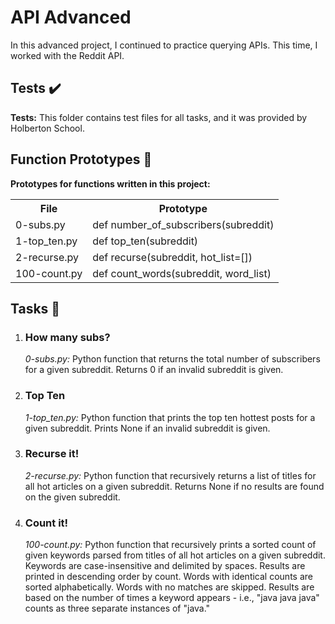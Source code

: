<h1>API Advanced</h1>
    <p>In this advanced project, I continued to practice querying APIs. This time, I worked with the Reddit API.</p>
    <h2>Tests ✔️</h2>
    <p><strong>Tests:</strong> This folder contains test files for all tasks, and it was provided by Holberton School.</p>
    <h2>Function Prototypes 💾</h2>
    <p><strong>Prototypes for functions written in this project:</strong></p>
    <table>
        <tr>
            <th>File</th>
            <th>Prototype</th>
        </tr>
        <tr>
            <td>0-subs.py</td>
            <td>def number_of_subscribers(subreddit)</td>
        </tr>
        <tr>
            <td>1-top_ten.py</td>
            <td>def top_ten(subreddit)</td>
        </tr>
        <tr>
            <td>2-recurse.py</td>
            <td>def recurse(subreddit, hot_list=[])</td>
        </tr>
        <tr>
            <td>100-count.py</td>
            <td>def count_words(subreddit, word_list)</td>
        </tr>
    </table>
    <h2>Tasks 📃</h2>
    <ol>
        <li>
            <h3>How many subs?</h3>
            <p><em>0-subs.py:</em> Python function that returns the total number of subscribers for a given subreddit. Returns 0 if an invalid subreddit is given.</p>
        </li>
        <li>
            <h3>Top Ten</h3>
            <p><em>1-top_ten.py:</em> Python function that prints the top ten hottest posts for a given subreddit. Prints None if an invalid subreddit is given.</p>
        </li>
        <li>
            <h3>Recurse it!</h3>
            <p><em>2-recurse.py:</em> Python function that recursively returns a list of titles for all hot articles on a given subreddit. Returns None if no results are found on the given subreddit.</p>
        </li>
        <li>
            <h3>Count it!</h3>
            <p><em>100-count.py:</em> Python function that recursively prints a sorted count of given keywords parsed from titles of all hot articles on a given subreddit. Keywords are case-insensitive and delimited by spaces. Results are printed in descending order by count. Words with identical counts are sorted alphabetically. Words with no matches are skipped. Results are based on the number of times a keyword appears - i.e., "java java java" counts as three separate instances of "java."</p>
        </li>
    </ol>